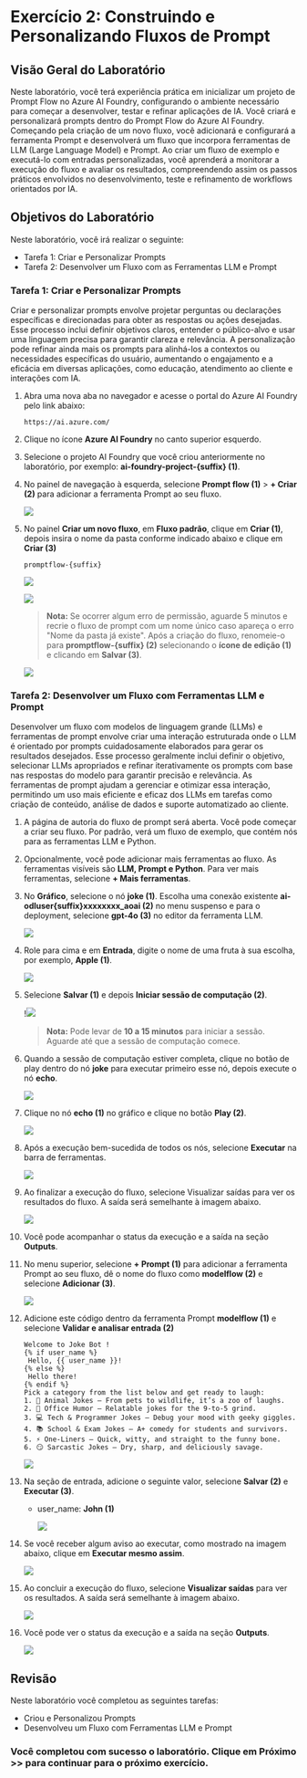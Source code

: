 # Exercício 2: Construindo e Personalizando Fluxos de Prompt

## Visão Geral do Laboratório

Neste laboratório, você terá experiência prática em inicializar um projeto de Prompt Flow no Azure AI Foundry, configurando o ambiente necessário para começar a desenvolver, testar e refinar aplicações de IA. Você criará e personalizará prompts dentro do Prompt Flow do Azure AI Foundry. Começando pela criação de um novo fluxo, você adicionará e configurará a ferramenta Prompt e desenvolverá um fluxo que incorpora ferramentas de LLM (Large Language Model) e Prompt. Ao criar um fluxo de exemplo e executá-lo com entradas personalizadas, você aprenderá a monitorar a execução do fluxo e avaliar os resultados, compreendendo assim os passos práticos envolvidos no desenvolvimento, teste e refinamento de workflows orientados por IA.

## Objetivos do Laboratório

Neste laboratório, você irá realizar o seguinte:

- Tarefa 1: Criar e Personalizar Prompts
- Tarefa 2: Desenvolver um Fluxo com as Ferramentas LLM e Prompt

### Tarefa 1: Criar e Personalizar Prompts

Criar e personalizar prompts envolve projetar perguntas ou declarações específicas e direcionadas para obter as respostas ou ações desejadas. Esse processo inclui definir objetivos claros, entender o público-alvo e usar uma linguagem precisa para garantir clareza e relevância. A personalização pode refinar ainda mais os prompts para alinhá-los a contextos ou necessidades específicas do usuário, aumentando o engajamento e a eficácia em diversas aplicações, como educação, atendimento ao cliente e interações com IA.

1. Abra uma nova aba no navegador e acesse o portal do Azure AI Foundry pelo link abaixo:

   ```
   https://ai.azure.com/
   ```

2. Clique no ícone **Azure AI Foundry** no canto superior esquerdo.

3. Selecione o projeto AI Foundry que você criou anteriormente no laboratório, por exemplo: **ai-foundry-project-{suffix} (1)**.

4. No painel de navegação à esquerda, selecione **Prompt flow (1)** > **+ Criar (2)** para adicionar a ferramenta Prompt ao seu fluxo.

   ![](../../pt-media/day-4/01.png)

5. No painel **Criar um novo fluxo**, em **Fluxo padrão**, clique em **Criar (1)**, depois insira o nome da pasta conforme indicado abaixo e clique em **Criar (3)**

   ```
   promptflow-{suffix}
   ```

   ![](../../pt-media/day-4/02.png)

   ![](../../pt-media/day-4/03.png)

   > **Nota:** Se ocorrer algum erro de permissão, aguarde 5 minutos e recrie o fluxo de prompt com um nome único caso apareça o erro "Nome da pasta já existe". Após a criação do fluxo, renomeie-o para **promptflow-{suffix} (2)** selecionando o **ícone de edição (1)** e clicando em **Salvar (3)**.

   ![](../../pt-media/day-4/03.png)

### Tarefa 2: Desenvolver um Fluxo com Ferramentas LLM e Prompt

Desenvolver um fluxo com modelos de linguagem grande (LLMs) e ferramentas de prompt envolve criar uma interação estruturada onde o LLM é orientado por prompts cuidadosamente elaborados para gerar os resultados desejados. Esse processo geralmente inclui definir o objetivo, selecionar LLMs apropriados e refinar iterativamente os prompts com base nas respostas do modelo para garantir precisão e relevância. As ferramentas de prompt ajudam a gerenciar e otimizar essa interação, permitindo um uso mais eficiente e eficaz dos LLMs em tarefas como criação de conteúdo, análise de dados e suporte automatizado ao cliente.

1. A página de autoria do fluxo de prompt será aberta. Você pode começar a criar seu fluxo. Por padrão, verá um fluxo de exemplo, que contém nós para as ferramentas LLM e Python.

2. Opcionalmente, você pode adicionar mais ferramentas ao fluxo. As ferramentas visíveis são **LLM, Prompt e Python**. Para ver mais ferramentas, selecione **+ Mais ferramentas**.

3. No **Gráfico**, selecione o nó **joke (1)**. Escolha uma conexão existente **ai-odluser{suffix}xxxxxxxx_aoai (2)** no menu suspenso e para o deployment, selecione **gpt-4o (3)** no editor da ferramenta LLM.

   ![](../../pt-media/day-4/04.png)

4. Role para cima e em **Entrada**, digite o nome de uma fruta à sua escolha, por exemplo, **Apple (1)**.

   ![](../../pt-media/day-4/05.png)

5. Selecione **Salvar (1)** e depois **Iniciar sessão de computação (2)**.

   !![](../../pt-media/day-4/06.png)

   > **Nota:** Pode levar de **10 a 15 minutos** para iniciar a sessão. Aguarde até que a sessão de computação comece.

6. Quando a sessão de computação estiver completa, clique no botão de play dentro do nó **joke** para executar primeiro esse nó, depois execute o nó **echo**.

   ![](../../pt-media/day-4/08.png)

7. Clique no nó **echo (1)** no gráfico e clique no botão **Play (2)**.

   ![](./media/d6.png)

8. Após a execução bem-sucedida de todos os nós, selecione **Executar** na barra de ferramentas.

   ![](../../pt-media/day-4/07.png)

9. Ao finalizar a execução do fluxo, selecione Visualizar saídas para ver os resultados do fluxo. A saída será semelhante à imagem abaixo.

   ![](../../pt-media/day-4/10.png)

10. Você pode acompanhar o status da execução e a saída na seção **Outputs**.

11. No menu superior, selecione **+ Prompt (1)** para adicionar a ferramenta Prompt ao seu fluxo, dê o nome do fluxo como **modelflow (2)** e selecione **Adicionar (3)**.

      ![](../../pt-media/day-4/11.png)


12. Adicione este código dentro da ferramenta Prompt **modelflow (1)** e selecione **Validar e analisar entrada (2)**

    ```jinja
    Welcome to Joke Bot !
    {% if user_name %}
     Hello, {{ user_name }}!
    {% else %}
     Hello there!
    {% endif %}
    Pick a category from the list below and get ready to laugh:
    1. 🐶 Animal Jokes – From pets to wildlife, it’s a zoo of laughs.
    2. 💼 Office Humor – Relatable jokes for the 9-to-5 grind.
    3. 💻 Tech & Programmer Jokes – Debug your mood with geeky giggles.
    4. 📚 School & Exam Jokes – A+ comedy for students and survivors.
    5. ⚡ One-Liners – Quick, witty, and straight to the funny bone.
    6. 😏 Sarcastic Jokes – Dry, sharp, and deliciously savage.
    ```

    ![](../../pt-media/day-4/12.png)

13. Na seção de entrada, adicione o seguinte valor, selecione **Salvar (2)** e **Executar (3)**.

    * user_name: **John (1)**

      ![](../../pt-media/day-4/13.png)

14. Se você receber algum aviso ao executar, como mostrado na imagem abaixo, clique em **Executar mesmo assim**.

    ![](../../pt-media/day-4/14.png)

15. Ao concluir a execução do fluxo, selecione **Visualizar saídas** para ver os resultados. A saída será semelhante à imagem abaixo.

    ![](../../pt-media/day-4/15.png)

16. Você pode ver o status da execução e a saída na seção **Outputs**.

    ![](../../pt-media/day-4/16.png)

## Revisão

Neste laboratório você completou as seguintes tarefas:

- Criou e Personalizou Prompts
- Desenvolveu um Fluxo com Ferramentas LLM e Prompt

### Você completou com sucesso o laboratório. Clique em **Próximo >>** para continuar para o próximo exercício.
